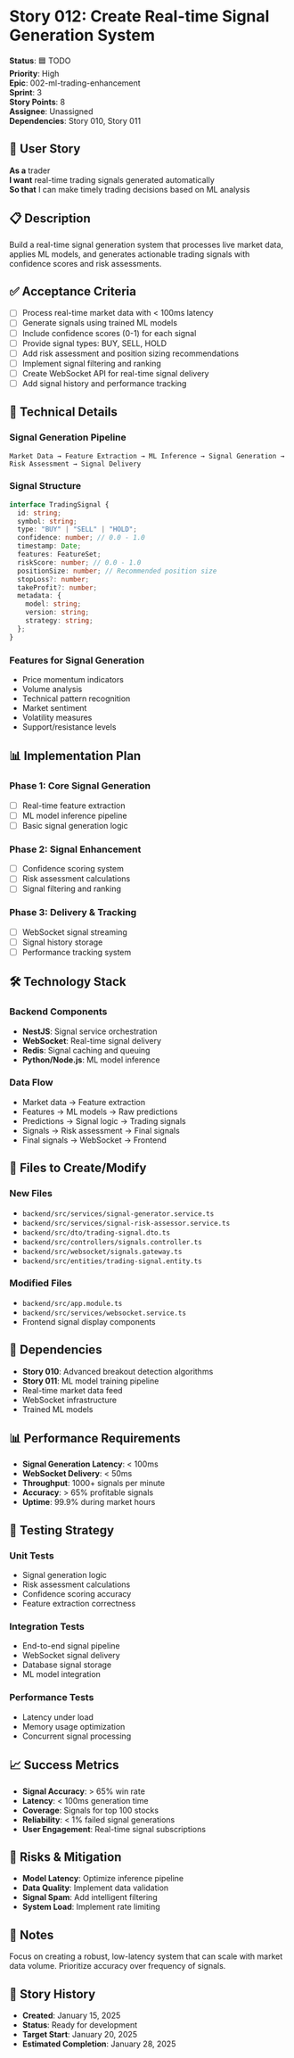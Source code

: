 # Story 012: Create Real-time Signal Generation System

**Status**: 🟦 TODO  
**Priority**: High  
**Epic**: 002-ml-trading-enhancement  
**Sprint**: 3  
**Story Points**: 8  
**Assignee**: Unassigned  
**Dependencies**: Story 010, Story 011

## 📖 User Story

**As a** trader  
**I want** real-time trading signals generated automatically  
**So that** I can make timely trading decisions based on ML analysis

## 📋 Description

Build a real-time signal generation system that processes live market data, applies ML models, and generates actionable trading signals with confidence scores and risk assessments.

## ✅ Acceptance Criteria

- [ ] Process real-time market data with < 100ms latency
- [ ] Generate signals using trained ML models
- [ ] Include confidence scores (0-1) for each signal
- [ ] Provide signal types: BUY, SELL, HOLD
- [ ] Add risk assessment and position sizing recommendations
- [ ] Implement signal filtering and ranking
- [ ] Create WebSocket API for real-time signal delivery
- [ ] Add signal history and performance tracking

## 🔧 Technical Details

### Signal Generation Pipeline

```
Market Data → Feature Extraction → ML Inference → Signal Generation → Risk Assessment → Signal Delivery
```

### Signal Structure

```typescript
interface TradingSignal {
  id: string;
  symbol: string;
  type: "BUY" | "SELL" | "HOLD";
  confidence: number; // 0.0 - 1.0
  timestamp: Date;
  features: FeatureSet;
  riskScore: number; // 0.0 - 1.0
  positionSize: number; // Recommended position size
  stopLoss?: number;
  takeProfit?: number;
  metadata: {
    model: string;
    version: string;
    strategy: string;
  };
}
```

### Features for Signal Generation

- Price momentum indicators
- Volume analysis
- Technical pattern recognition
- Market sentiment
- Volatility measures
- Support/resistance levels

## 📊 Implementation Plan

### Phase 1: Core Signal Generation

- [ ] Real-time feature extraction
- [ ] ML model inference pipeline
- [ ] Basic signal generation logic

### Phase 2: Signal Enhancement

- [ ] Confidence scoring system
- [ ] Risk assessment calculations
- [ ] Signal filtering and ranking

### Phase 3: Delivery & Tracking

- [ ] WebSocket signal streaming
- [ ] Signal history storage
- [ ] Performance tracking system

## 🛠️ Technology Stack

### Backend Components

- **NestJS**: Signal service orchestration
- **WebSocket**: Real-time signal delivery
- **Redis**: Signal caching and queuing
- **Python/Node.js**: ML model inference

### Data Flow

- Market data → Feature extraction
- Features → ML models → Raw predictions
- Predictions → Signal logic → Trading signals
- Signals → Risk assessment → Final signals
- Final signals → WebSocket → Frontend

## 📁 Files to Create/Modify

### New Files

- `backend/src/services/signal-generator.service.ts`
- `backend/src/services/signal-risk-assessor.service.ts`
- `backend/src/dto/trading-signal.dto.ts`
- `backend/src/controllers/signals.controller.ts`
- `backend/src/websocket/signals.gateway.ts`
- `backend/src/entities/trading-signal.entity.ts`

### Modified Files

- `backend/src/app.module.ts`
- `backend/src/services/websocket.service.ts`
- Frontend signal display components

## 🔗 Dependencies

- **Story 010**: Advanced breakout detection algorithms
- **Story 011**: ML model training pipeline
- Real-time market data feed
- WebSocket infrastructure
- Trained ML models

## 📊 Performance Requirements

- **Signal Generation Latency**: < 100ms
- **WebSocket Delivery**: < 50ms
- **Throughput**: 1000+ signals per minute
- **Accuracy**: > 65% profitable signals
- **Uptime**: 99.9% during market hours

## 🧪 Testing Strategy

### Unit Tests

- Signal generation logic
- Risk assessment calculations
- Confidence scoring accuracy
- Feature extraction correctness

### Integration Tests

- End-to-end signal pipeline
- WebSocket signal delivery
- Database signal storage
- ML model integration

### Performance Tests

- Latency under load
- Memory usage optimization
- Concurrent signal processing

## 📈 Success Metrics

- **Signal Accuracy**: > 65% win rate
- **Latency**: < 100ms generation time
- **Coverage**: Signals for top 100 stocks
- **Reliability**: < 1% failed signal generations
- **User Engagement**: Real-time signal subscriptions

## 🚧 Risks & Mitigation

- **Model Latency**: Optimize inference pipeline
- **Data Quality**: Implement data validation
- **Signal Spam**: Add intelligent filtering
- **System Load**: Implement rate limiting

## 📝 Notes

Focus on creating a robust, low-latency system that can scale with market data volume. Prioritize accuracy over frequency of signals.

## 🔄 Story History

- **Created**: January 15, 2025
- **Status**: Ready for development
- **Target Start**: January 20, 2025
- **Estimated Completion**: January 28, 2025
